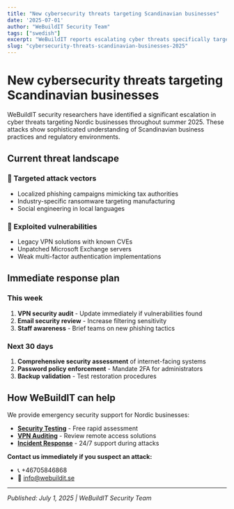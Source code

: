 ```yaml
---
title: "New cybersecurity threats targeting Scandinavian businesses"
date: '2025-07-01'
author: "WeBuildIT Security Team"
tags: ["swedish"]
excerpt: "WeBuildIT reports escalating cyber threats specifically targeting Nordic companies during summer 2025."
slug: "cybersecurity-threats-scandinavian-businesses-2025"
---
```

# New cybersecurity threats targeting Scandinavian businesses

WeBuildIT security researchers have identified a significant escalation in cyber threats targeting Nordic businesses throughout summer 2025. These attacks show sophisticated understanding of Scandinavian business practices and regulatory environments.

## Current threat landscape

### 🎯 Targeted attack vectors
- Localized phishing campaigns mimicking tax authorities
- Industry-specific ransomware targeting manufacturing
- Social engineering in local languages

### 🔐 Exploited vulnerabilities
- Legacy VPN solutions with known CVEs
- Unpatched Microsoft Exchange servers
- Weak multi-factor authentication implementations

## Immediate response plan

### This week
1. **VPN security audit** - Update immediately if vulnerabilities found
2. **Email security review** - Increase filtering sensitivity
3. **Staff awareness** - Brief teams on new phishing tactics

### Next 30 days
1. **Comprehensive security assessment** of internet-facing systems
2. **Password policy enforcement** - Mandate 2FA for administrators
3. **Backup validation** - Test restoration procedures

## How WeBuildIT can help

We provide emergency security support for Nordic businesses:

- **[Security Testing](https://webuildit.se/en/security/tester)** - Free rapid assessment
- **[VPN Auditing](https://webuildit.se/en/security)** - Review remote access solutions
- **[Incident Response](https://webuildit.se/en/infrastructure/monitoring)** - 24/7 support during attacks

**Contact us immediately if you suspect an attack:**
- 📞 +46705846868
- 📧 info@webuildit.se

---
*Published: July 1, 2025 | WeBuildIT Security Team*